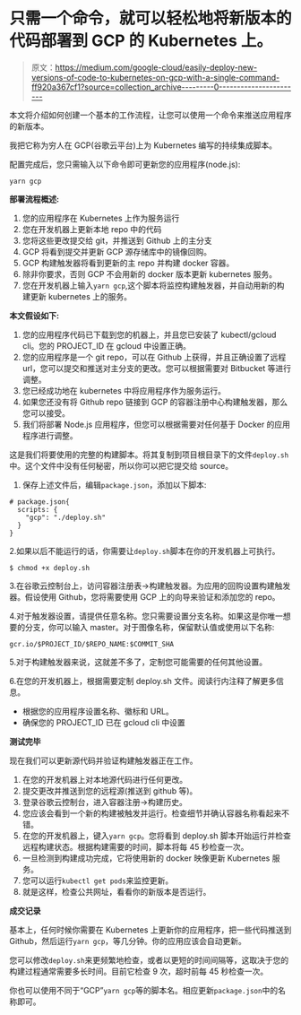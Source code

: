 # 只需一个命令，就可以轻松地将新版本的代码部署到 GCP 的 Kubernetes 上。

> 原文：<https://medium.com/google-cloud/easily-deploy-new-versions-of-code-to-kubernetes-on-gcp-with-a-single-command-ff920a367cf1?source=collection_archive---------0----------------------->

本文将介绍如何创建一个基本的工作流程，让您可以使用一个命令来推送应用程序的新版本。

我把它称为穷人在 GCP(谷歌云平台)上为 Kubernetes 编写的持续集成脚本。

配置完成后，您只需输入以下命令即可更新您的应用程序(node.js):

```
yarn gcp
```

**部署流程概述:**

1.  您的应用程序在 Kubernetes 上作为服务运行
2.  您在开发机器上更新本地 repo 中的代码
3.  您将这些更改提交给 git，并推送到 Github 上的主分支
4.  GCP 将看到提交并更新 GCP 源存储库中的镜像回购。
5.  GCP 构建触发器将看到更新的主 repo 并构建 docker 容器。
6.  除非你要求，否则 GCP 不会用新的 docker 版本更新 kubernetes 服务。
7.  您在开发机器上输入`yarn gcp`,这个脚本将监控构建触发器，并自动用新的构建更新 kubernetes 上的服务。

**本文假设如下:**

1.  您的应用程序代码已下载到您的机器上，并且您已安装了 kubectl/gcloud cli。您的 PROJECT_ID 在 gcloud 中设置正确。
2.  您的应用程序是一个 git repo，可以在 Github 上获得，并且正确设置了远程 url，您可以提交和推送对主分支的更改。您可以根据需要对 Bitbucket 等进行调整。
3.  您已经成功地在 kubernetes 中将应用程序作为服务运行。
4.  如果您还没有将 Github repo 链接到 GCP 的容器注册中心构建触发器，那么您可以接受。
5.  我们将部署 Node.js 应用程序，但您可以根据需要对任何基于 Docker 的应用程序进行调整。

这是我们将要使用的完整的构建脚本。将其复制到项目根目录下的文件`deploy.sh`中。这个文件中没有任何秘密，所以你可以把它提交给 source。

1.  保存上述文件后，编辑`package.json`，添加以下脚本:

```
# package.json{
  scripts: {
    "gcp": "./deploy.sh"
  }
}
```

2.如果以后不能运行的话，你需要让`deploy.sh`脚本在你的开发机器上可执行。

```
$ chmod +x deploy.sh
```

3.在谷歌云控制台上，访问容器注册表->构建触发器。为应用的回购设置构建触发器。假设使用 Github，您将需要使用 GCP 上的向导来验证和添加您的 repo。

4.对于触发器设置，请提供任意名称。您只需要设置分支名称。如果这是你唯一想要的分支，你可以输入 master。对于图像名称，保留默认值或使用以下名称:

```
gcr.io/$PROJECT_ID/$REPO_NAME:$COMMIT_SHA
```

5.对于构建触发器来说，这就差不多了，定制您可能需要的任何其他设置。

6.在您的开发机器上，根据需要定制 deploy.sh 文件。阅读行内注释了解更多信息。

*   根据您的应用程序设置名称、徽标和 URL。
*   确保您的 PROJECT_ID 已在 gcloud cli 中设置

**测试完毕**

现在我们可以更新源代码并验证构建触发器正在工作。

1.  在您的开发机器上对本地源代码进行任何更改。
2.  提交更改并推送到您的远程源(推送到 github 等)。
3.  登录谷歌云控制台，进入容器注册->构建历史。
4.  您应该会看到一个新的构建被触发并运行。检查细节并确认容器名称看起来不错。
5.  在您的开发机器上，键入`yarn gcp`。您将看到 deploy.sh 脚本开始运行并检查远程构建状态。根据构建需要的时间，脚本将每 45 秒检查一次。
6.  一旦检测到构建成功完成，它将使用新的 docker 映像更新 Kubernetes 服务。
7.  您可以运行`kubectl get pods`来监控更新。
8.  就是这样，检查公共网址，看看你的新版本是否运行。

**成交记录**

基本上，任何时候你需要在 Kubernetes 上更新你的应用程序，把一些代码推送到 Github，然后运行`yarn gcp`，等几分钟。你的应用应该会自动更新。

您可以修改`deploy.sh`来更频繁地检查，或者以更短的时间间隔等，这取决于您的构建过程通常需要多长时间。目前它检查 9 次，超时前每 45 秒检查一次。

你也可以使用不同于“GCP”`yarn gcp`等的脚本名。相应更新`package.json`中的名称即可。